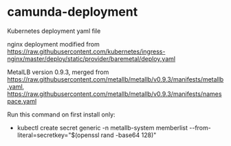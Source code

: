 # camunda-deployment
Kubernetes deployment yaml file

nginx deployment modified from https://raw.githubusercontent.com/kubernetes/ingress-nginx/master/deploy/static/provider/baremetal/deploy.yaml

MetalLB version 0.9.3, merged from https://raw.githubusercontent.com/metallb/metallb/v0.9.3/manifests/metallb.yaml, https://raw.githubusercontent.com/metallb/metallb/v0.9.3/manifests/namespace.yaml

Run this command on first install only:
- kubectl create secret generic -n metallb-system memberlist --from-literal=secretkey="$(openssl rand -base64 128)"
